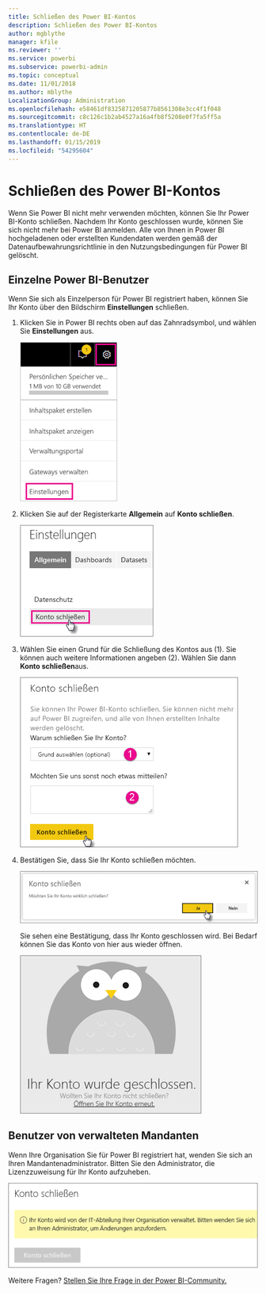 ```yaml
---
title: Schließen des Power BI-Kontos
description: Schließen des Power BI-Kontos
author: mgblythe
manager: kfile
ms.reviewer: ''
ms.service: powerbi
ms.subservice: powerbi-admin
ms.topic: conceptual
ms.date: 11/01/2018
ms.author: mblythe
LocalizationGroup: Administration
ms.openlocfilehash: e58461df8325871205877b8561308e3cc4f1f048
ms.sourcegitcommit: c8c126c1b2ab4527a16a4fb8f5208e0f7fa5ff5a
ms.translationtype: HT
ms.contentlocale: de-DE
ms.lasthandoff: 01/15/2019
ms.locfileid: "54295604"
---
```

# <a name="closing-your-power-bi-account"></a>Schließen des Power BI-Kontos

Wenn Sie Power BI nicht mehr verwenden möchten, können Sie Ihr Power BI-Konto schließen.  Nachdem Ihr Konto geschlossen wurde, können Sie sich nicht mehr bei Power BI anmelden. Alle von Ihnen in Power BI hochgeladenen oder erstellten Kundendaten werden gemäß der Datenaufbewahrungsrichtlinie in den Nutzungsbedingungen für Power BI gelöscht.

## <a name="individual-power-bi-users"></a>Einzelne Power BI-Benutzer

Wenn Sie sich als Einzelperson für Power BI registriert haben, können Sie Ihr Konto über den Bildschirm **Einstellungen** schließen.

1. Klicken Sie in Power BI rechts oben auf das Zahnradsymbol, und wählen Sie **Einstellungen** aus.

    ![Einstellungen](media/service-admin-closing-your-account/closeaccount-settings.png)

1. Klicken Sie auf der Registerkarte **Allgemein** auf **Konto schließen**.

    ![Konto schließen](media/service-admin-closing-your-account/closeaccount-settings2.png)

1. Wählen Sie einen Grund für die Schließung des Kontos aus (1). Sie können auch weitere Informationen angeben (2). Wählen Sie dann **Konto schließen**aus.

    ![Grund auswählen](media/service-admin-closing-your-account/closeaccount-settings3.png)

1. Bestätigen Sie, dass Sie Ihr Konto schließen möchten.

    ![Schließen bestätigen](media/service-admin-closing-your-account/closeaccount-settings4.png)

    Sie sehen eine Bestätigung, dass Ihr Konto geschlossen wird. Bei Bedarf können Sie das Konto von hier aus wieder öffnen.

    ![Kontobestätigung](media/service-admin-closing-your-account/closeaccount-settings5.png)

## <a name="managed-tenant-users"></a>Benutzer von verwalteten Mandanten

Wenn Ihre Organisation Sie für Power BI registriert hat, wenden Sie sich an Ihren Mandantenadministrator. Bitten Sie den Administrator, die Lizenzzuweisung für Ihr Konto aufzuheben.

![Schließen eines verwalteten Kontos](media/service-admin-closing-your-account/closeaccountmanaged.png)

Weitere Fragen? [Stellen Sie Ihre Frage in der Power BI-Community.](http://community.powerbi.com/)